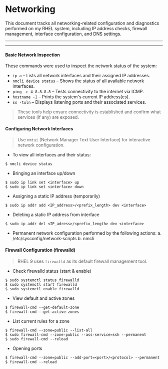 # Networking

This document tracks all networking-related configuration and diagnostics performed on my 
RHEL system, including IP address checks, firewall management, interface configuration, 
and DNS settings.

__________________________________________________________________________________________
------------------------------------------------------------------------------------------

#### Basic Network Inspection

These commands were used to inspect the network status of the system:

- `ip a` – Lists all network interfaces and their assigned IP addresses.
- `nmcli device status` – Shows the status of all available network interfaces.
- `ping -c 4 8.8.8.8` – Tests connectivity to the internet via ICMP.
- `hostname -I` – Prints the system's current IP address(es).
- `ss -tuln` – Displays listening ports and their associated services.

> These tools help ensure connectivity is established and confirm what services (if any) are exposed.


#### Configuring Network Interfaces

> Use `nmtui` (Network Manager Text User Interface) for interactive network configuration.

- To view all interfaces and their status:
```
$ nmcli device status
```
- Bringing an interface up/down
```
$ sudo ip link set <interface> up
$ sudo ip link set <interface> down
```
- Assigning a static IP address (temporarily)
```
$ sudo ip addr add <IP_address>/<prefix_length> dev <interface>
```
- Deleting a static IP address from interface
```
$ sudo ip addr del <IP_adress>/<prefix_length> dev <interface>
```
- Permanent network configuration performed by the following actions:
        a. /etc/sysconfig/network-scripts
        b. nmcli

#### Firewall Configuration (firewalld)

> RHEL 9 uses `firewalld` as its default firewall management tool.

- Check firewalld status (start & enable)
```
$ sudo systemctl status firewalld
$ sudo systemctl start firewalld
$ sudo systemctl enable firewalld
```
- View default and active zones
```
$ firewall-cmd --get-default-zone
$ firewall-cmd --get-active-zones
```
- List current rules for a zone
```
$ firewall-cmd --zone=public --list-all
$ sudo firewall-cmd --zone-public --ass-service=ssh --permanent
$ sudo firewall-cmd --reload
```
- Opening ports
```
$ firewall-cmd --zone=public --add-port=<port>/<protocol> --permanent
$ firewall-cmd --reload
```
